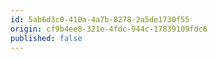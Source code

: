 ```yaml
---
id: 5ab6d3c0-410a-4a7b-8278-2a5de1730f55
origin: cf9b4ee8-321e-4fdc-944c-17839109fdc6
published: false
---
```

